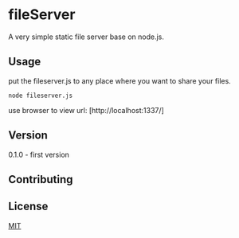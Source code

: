 # fileServer

A very simple static file server base on node.js.

## Usage

put the fileserver.js to any place where you want to share your files.

    node fileserver.js

use browser to view url: [http://localhost:1337/]

## Version

0.1.0 - first version


## Contributing 


## License

[MIT](http://opensource.org/licenses/MIT)

